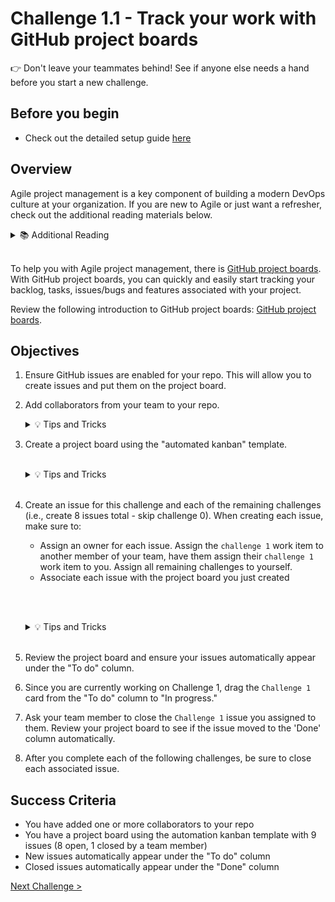 # Challenge 1.1 - Track your work with GitHub project boards

👉 Don't leave your teammates behind! See if anyone else needs a hand before you start a new challenge.

## Before you begin

* Check out the detailed setup guide [here](/2%20-%20DevOps%20with%20GitHub/Setup/readme.md)


## Overview

Agile project management is a key component of building a modern DevOps culture at your organization. If you are new to Agile or just want a refresher, check out the additional reading materials below.

<details>
<summary>📚 Additional Reading</summary>
<ul>
<li><a href="https://docs.microsoft.com/en-us/azure/devops/learn/agile/what-is-agile">What is Agile?</a></li>
<li><a href="https://docs.microsoft.com/en-us/azure/devops/learn/agile/what-is-scrum">What is Scrum</a></li>
<li><a href="https://docs.microsoft.com/en-us/azure/devops/learn/agile/what-is-kanban">What is Kanban</a></li>
<li><a href="https://docs.microsoft.com/en-us/azure/devops/learn/agile/what-is-agile-development">What is Agile Development?</a></li>
</ul>
</details>
<br />

To help you with Agile project management, there is [GitHub project boards](https://docs.github.com/en/free-pro-team@latest/github/managing-your-work-on-github/about-project-boards). With GitHub project boards, you can quickly and easily start tracking your backlog, tasks, issues/bugs and features associated with your project.  

Review the following introduction to GitHub project boards: [GitHub project boards](https://docs.github.com/en/free-pro-team@latest/github/managing-your-work-on-github/about-project-boards).

## Objectives

1. Ensure GitHub issues are enabled for your repo. This will allow you to create issues and put them on the project board. 

2. Add collaborators from your team to your repo. 

    <details>
    <summary>💡 Tips and Tricks</summary>
    To add collaborators
    <ul>
    <li>In your repository, select "Settings"</li>
    <li>On the left hand side, select "Collaborators"</li>
    <li>Select "Add people"</li>
    <li>In the popup, enter the user you wish to add</li>
    <li>The user will need to accept the invite before this is complete.</li>
    </ul>
    </details>

3. Create a project board using the "automated kanban" template.
    <br />
    <br />
    <details>
    <summary>💡 Tips and Tricks</summary>
    To Create Automated Kanban Board:
    <ul>
    <li>In your repository, select "Projects"</li>
    <li>Make sure on the left hand side you select "Projects", the one not in beta</li>
    <li>Select "New Project"</li>
    <li>Fill in the name you want.</li>
    <li>Select "Automated Kanban" in the template drop down.</li>
    <li>Select "Create Project</li>
    </ul>
    </details>
    <br />

4. Create an issue for this challenge and each of the remaining challenges (i.e., create 8 issues total - skip challenge 0). When creating each issue, make sure to:
    - Assign an owner for each issue. Assign the `challenge 1` work item to another member of your team, have them assign their `challenge 1` work item to you. Assign all remaining challenges to yourself.
    - Associate each issue with the project board you just created 

    <br /><br />
    <details>
    <summary>💡 Tips and Tricks</summary>
    To create issues
    <ul>
    <li>In your repository, select "Issues" </li>
    <li>Select "New Issue"</li>
    <li>Create the issue for each challenge.  Make sure you link the issue to the project on the right hand side before creating.</li>
    <li> New issues if linked properly should show up in the "To do" column.  Once you set to closed, it should move to "Done" column.  If you are viewing the </li>
    </ul>
    </details>
    <br />

5. Review the project board and ensure your issues automatically appear under the "To do" column.

6. Since you are currently working on Challenge 1, drag the `Challenge 1` card from the "To do" column to "In progress."

7. Ask your team member to close the `Challenge 1` issue you assigned to them. Review your project board to see if the issue moved to the 'Done' column automatically. 

8. After you complete each of the following challenges, be sure to close each associated issue. 

## Success Criteria

 - You have added one or more collaborators to your repo
 - You have a project board using the automation kanban template with 9 issues (8 open, 1 closed by a team member)
  - New issues automatically appear under the "To do" column
 - Closed issues automatically appear under the "Done" column

[Next Challenge >](../1.2/readme.md)


